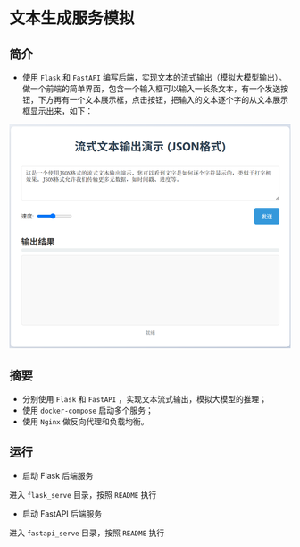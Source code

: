 # 文本生成服务模拟

## 简介

- 使用 `Flask` 和 `FastAPI` 编写后端，实现文本的流式输出（模拟大模型输出）。做一个前端的简单界面，包含一个输入框可以输入一长条文本，有一个发送按钮，下方再有一个文本展示框，点击按钮，把输入的文本逐个字的从文本展示框显示出来，如下：

![界面](./pictures/界面.png)

## 摘要

- 分别使用 `Flask` 和 `FastAPI` ，实现文本流式输出，模拟大模型的推理；
- 使用 `docker-compose` 启动多个服务；
- 使用 `Nginx` 做反向代理和负载均衡。

## 运行

- 启动 Flask 后端服务

进入 `flask_serve` 目录，按照 `README` 执行

- 启动 FastAPI 后端服务


进入 `fastapi_serve` 目录，按照 `README` 执行


